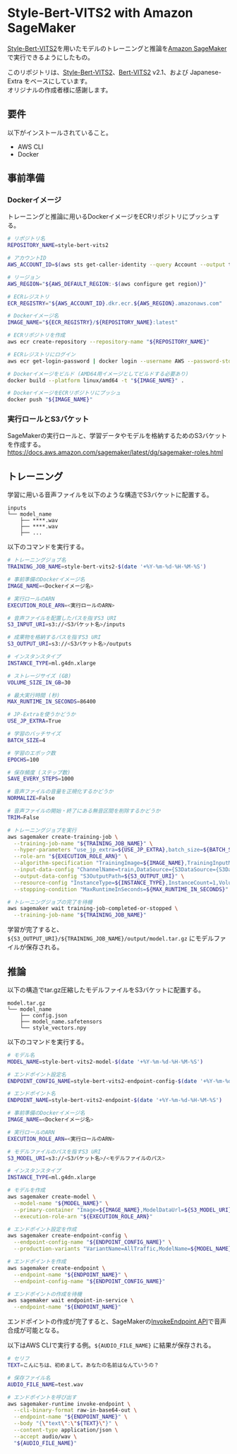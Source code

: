 # Style-Bert-VITS2 with Amazon SageMaker

[Style-Bert-VITS2](https://github.com/litagin02/Style-Bert-VITS2)を用いたモデルのトレーニングと推論を[Amazon SageMaker](https://aws.amazon.com/sagemaker/)で実行できるようにしたもの。

このリポジトリは、[Style-Bert-VITS2](https://github.com/litagin02/Style-Bert-VITS2)、[Bert-VITS2](https://github.com/fishaudio/Bert-VITS2) v2.1、および Japanese-Extra をベースにしています。  
オリジナルの作成者様に感謝します。

## 要件

以下がインストールされていること。

- AWS CLI
- Docker

## 事前準備

### Dockerイメージ

トレーニングと推論に用いるDockerイメージをECRリポジトリにプッシュする。

```sh
# リポジトリ名
REPOSITORY_NAME=style-bert-vits2

# アカウントID
AWS_ACCOUNT_ID=$(aws sts get-caller-identity --query Account --output text)

# リージョン
AWS_REGION="${AWS_DEFAULT_REGION:-$(aws configure get region)}"

# ECRレジストリ
ECR_REGISTRY="${AWS_ACCOUNT_ID}.dkr.ecr.${AWS_REGION}.amazonaws.com"

# Dockerイメージ名
IMAGE_NAME="${ECR_REGISTRY}/${REPOSITORY_NAME}:latest"

# ECRリポジトリを作成
aws ecr create-repository --repository-name "${REPOSITORY_NAME}"

# ECRレジストリにログイン
aws ecr get-login-password | docker login --username AWS --password-stdin "${ECR_REGISTRY}"

# Dockerイメージをビルド (AMD64用イメージとしてビルドする必要あり)
docker build --platform linux/amd64 -t "${IMAGE_NAME}" .

# DockerイメージをECRリポジトリにプッシュ
docker push "${IMAGE_NAME}"
```

### 実行ロールとS3バケット

SageMakerの実行ロールと、学習データやモデルを格納するためのS3バケットを作成する。  
https://docs.aws.amazon.com/sagemaker/latest/dg/sagemaker-roles.html

## トレーニング

学習に用いる音声ファイルを以下のような構造でS3バケットに配置する。

```
inputs
└── model_name
    ├── ****.wav
    ├── ****.wav
    ├── ...
```

以下のコマンドを実行する。

```sh
# トレーニングジョブ名
TRAINING_JOB_NAME=style-bert-vits2-$(date '+%Y-%m-%d-%H-%M-%S')

# 事前準備のDockerイメージ名
IMAGE_NAME=<Dockerイメージ名>

# 実行ロールのARN
EXECUTION_ROLE_ARN=<実行ロールのARN>

# 音声ファイルを配置したパスを指すS3 URI
S3_INPUT_URI=s3://<S3バケット名>/inputs

# 成果物を格納するパスを指すS3 URI
S3_OUTPUT_URI=s3://<S3バケット名>/outputs

# インスタンスタイプ
INSTANCE_TYPE=ml.g4dn.xlarge

# ストレージサイズ (GB)
VOLUME_SIZE_IN_GB=30

# 最大実行時間 (秒)
MAX_RUNTIME_IN_SECONDS=86400

# JP-Extraを使うかどうか
USE_JP_EXTRA=True

# 学習のバッチサイズ
BATCH_SIZE=4

# 学習のエポック数
EPOCHS=100

# 保存頻度 (ステップ数)
SAVE_EVERY_STEPS=1000

# 音声ファイルの音量を正規化するかどうか
NORMALIZE=False

# 音声ファイルの開始・終了にある無音区間を削除するかどうか
TRIM=False

# トレーニングジョブを実行
aws sagemaker create-training-job \
  --training-job-name "${TRAINING_JOB_NAME}" \
  --hyper-parameters "use_jp_extra=${USE_JP_EXTRA},batch_size=${BATCH_SIZE},epochs=${EPOCHS},save_every_steps=${SAVE_EVERY_STEPS},normalize=${NORMALIZE},trim=${TRIM}" \
  --role-arn "${EXECUTION_ROLE_ARN}" \
  --algorithm-specification "TrainingImage=${IMAGE_NAME},TrainingInputMode=File" \
  --input-data-config "ChannelName=train,DataSource={S3DataSource={S3DataType=S3Prefix,S3Uri=${S3_INPUT_URI},S3DataDistributionType=FullyReplicated}}" \
  --output-data-config "S3OutputPath=${S3_OUTPUT_URI}" \
  --resource-config "InstanceType=${INSTANCE_TYPE},InstanceCount=1,VolumeSizeInGB=${VOLUME_SIZE_IN_GB}" \
  --stopping-condition "MaxRuntimeInSeconds=${MAX_RUNTIME_IN_SECONDS}"

# トレーニングジョブの完了を待機
aws sagemaker wait training-job-completed-or-stopped \
  --training-job-name "${TRAINING_JOB_NAME}"
```

学習が完了すると、`${S3_OUTPUT_URI}/${TRAINING_JOB_NAME}/output/model.tar.gz` にモデルファイルが保存される。

## 推論

以下の構造でtar.gz圧縮したモデルファイルをS3バケットに配置する。

```
model.tar.gz
└── model_name
    ├── config.json
    ├── model_name.safetensors
    └── style_vectors.npy
```

以下のコマンドを実行する。

```sh
# モデル名
MODEL_NAME=style-bert-vits2-model-$(date '+%Y-%m-%d-%H-%M-%S')

# エンドポイント設定名
ENDPOINT_CONFIG_NAME=style-bert-vits2-endpoint-config-$(date '+%Y-%m-%d-%H-%M-%S')

# エンドポイント名
ENDPOINT_NAME=style-bert-vits2-endpoint-$(date '+%Y-%m-%d-%H-%M-%S')

# 事前準備のDockerイメージ名
IMAGE_NAME=<Dockerイメージ名>

# 実行ロールのARN
EXECUTION_ROLE_ARN=<実行ロールのARN>

# モデルファイルのパスを指すS3 URI
S3_MODEL_URI=s3://<S3バケット名>/<モデルファイルのパス>

# インスタンスタイプ
INSTANCE_TYPE=ml.g4dn.xlarge

# モデルを作成
aws sagemaker create-model \
  --model-name "${MODEL_NAME}" \
  --primary-container "Image=${IMAGE_NAME},ModelDataUrl=${S3_MODEL_URI}" \
  --execution-role-arn "${EXECUTION_ROLE_ARN}"

# エンドポイント設定を作成
aws sagemaker create-endpoint-config \
  --endpoint-config-name "${ENDPOINT_CONFIG_NAME}" \
  --production-variants "VariantName=AllTraffic,ModelName=${MODEL_NAME},InitialInstanceCount=1,InstanceType=${INSTANCE_TYPE}"

# エンドポイントを作成
aws sagemaker create-endpoint \
  --endpoint-name "${ENDPOINT_NAME}" \
  --endpoint-config-name "${ENDPOINT_CONFIG_NAME}"

# エンドポイントの作成を待機
aws sagemaker wait endpoint-in-service \
  --endpoint-name "${ENDPOINT_NAME}"
```

エンドポイントの作成が完了すると、SageMakerの[InvokeEndpoint API](https://docs.aws.amazon.com/sagemaker/latest/APIReference/API_runtime_InvokeEndpoint.html)で音声合成が可能となる。

以下はAWS CLIで実行する例。`${AUDIO_FILE_NAME}` に結果が保存される。

```sh
# セリフ
TEXT=こんにちは、初めまして。あなたの名前はなんていうの？

# 保存ファイル名
AUDIO_FILE_NAME=test.wav

# エンドポイントを呼び出す
aws sagemaker-runtime invoke-endpoint \
  --cli-binary-format raw-in-base64-out \
  --endpoint-name "${ENDPOINT_NAME}" \
  --body "{\"text\":\"${TEXT}\"}" \
  --content-type application/json \
  --accept audio/wav \
  "${AUDIO_FILE_NAME}"
```
